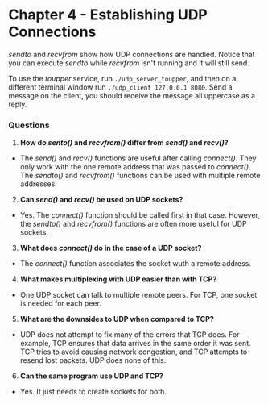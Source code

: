 # Chapter 4 - Establishing UDP Connections

*sendto* and *recvfrom* show how UDP connections are handled. Notice that you can execute *sendto* while *recvfrom* isn't running and it will still send.

To use the *toupper* service, run `./udp_server_toupper`, and then on a different terminal window run `./udp_client 127.0.0.1 8080`. Send a message on the client, you should receive the message all uppercase as a reply.


### Questions

1. **How do *sento()* and *recvfrom()* differ from *send()* and *recv()*?**
* The *send()* and *recv()* functions are useful after calling *connect()*. They only work with the one remote address that was passed to *connect()*. The *sendto()* and *recvfrom()* functions can be used with multiple remote addresses.

2. **Can *send()* and *recv()* be used on UDP sockets?**
* Yes. The *connect()* function should be called first in that case. However, the *sendto()* and *recvfrom()* functions are often more useful for UDP sockets.

3. **What does *connect()* do in the case of a UDP socket?**
* The *connect()* function associates the socket wuth a remote address.

4. **What makes multiplexing with UDP easier than with TCP?**
* One UDP socket can talk to multiple remote peers. For TCP, one socket is needed for each peer.

5. **What are the downsides to UDP when compared to TCP?**
* UDP does not attempt to fix many of the errors that TCP does. For example, TCP ensures that data arrives in the same order it was sent. TCP tries to avoid causing network congestion, and TCP attempts to resend lost packets. UDP does none of this. 

6. **Can the same program use UDP and TCP?**
* Yes. It just needs to create sockets for both.
